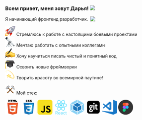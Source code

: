 ### Всем привет, меня зовут Дарья! <img src="https://media.giphy.com/media/EFW8TQLhO3BJBZQEhp/giphy.gif" width="80">

Я начинающий фронтенд разработчик. 
<img align='right' src="https://media.giphy.com/media/TEiaISogqJgrEuocni/giphy.gif" width="230">
  
![](https://github.com/DariaKamenskaya/DariaKamenskaya/blob/main/images/rocket.png) Стремлюсь к работе с настоящими боевыми проектами  
![](https://github.com/DariaKamenskaya/DariaKamenskaya/blob/main/images/telestars.png) Мечтаю работать с опытными коллегами  
![](https://github.com/DariaKamenskaya/DariaKamenskaya/blob/main/images/pen.png) Хочу научиться писать чистый и понятный код  
![](https://github.com/DariaKamenskaya/DariaKamenskaya/blob/main/images/cap.png) Освоить новые фреймворки  
![](https://github.com/DariaKamenskaya/DariaKamenskaya/blob/main/images/stars.png) Творить красоту во всемирной паутине!  
  
  
![](https://github.com/DariaKamenskaya/DariaKamenskaya/blob/main/images/molot.png) Мой стек:  
  
![HTML](https://github.com/DariaKamenskaya/DariaKamenskaya/blob/main/images/html.png)
![CSS](https://github.com/DariaKamenskaya/DariaKamenskaya/blob/main/images/css3.png)
![JavaScript](https://github.com/DariaKamenskaya/DariaKamenskaya/blob/main/images/javascript.png)
![React](https://github.com/DariaKamenskaya/DariaKamenskaya/blob/main/images/react.png)
![Webpack](https://github.com/DariaKamenskaya/DariaKamenskaya/blob/main/images/webpack.png)
![Git](https://github.com/DariaKamenskaya/DariaKamenskaya/blob/main/images/git.png)
![Visial Studio Code](https://github.com/DariaKamenskaya/DariaKamenskaya/blob/main/images/visual-studio-code.png)
![Figma](https://github.com/DariaKamenskaya/DariaKamenskaya/blob/main/images/figma.png)


<!--
**DariaKamenskaya/DariaKamenskaya** is a ✨ _special_ ✨ repository because its `README.md` (this file) appears on your GitHub profile.

Here are some ideas to get you started:

- 🔭 I’m currently working on ...
- 🌱 I’m currently learning ...
- 👯 I’m looking to collaborate on ...
- 🤔 I’m looking for help with ...
- 💬 Ask me about ...
- 📫 How to reach me: ...
- 😄 Pronouns: ...
- ⚡ Fun fact: ...
-->
